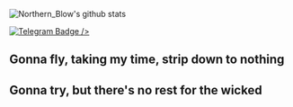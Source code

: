 ![Northern_Blow's github stats](https://github-readme-stats.vercel.app/api?username=NorthernBlow&theme=synthwave&show_icons=True)

<div id="badges">
<a href="https://t.me/NorthernBlow">   
  <img src="https://img.shields.io/badge/Telegram-blue?style=for-the-badge&logo=telegram&logoColor=white" alt="Telegram Badge"/>
  /></a>  
</div>

## Gonna fly, taking my time, strip down to nothing
## Gonna try, but there's no rest for the wicked

<!--
**NorthernBlow/NorthernBlow** is a ✨ _special_ ✨ repository because its `README.md` (this file) appears on your GitHub profile.

Here are some ideas to get you started:

- 🔭 I’m currently working on ...
- 🌱 I’m currently learning ...
- 👯 I’m looking to collaborate on ...
- 🤔 I’m looking for help with ...
- 💬 Ask me about ...
- 📫 How to reach me: ...
- 😄 Pronouns: ...
- ⚡ Fun fact: ...
-->
